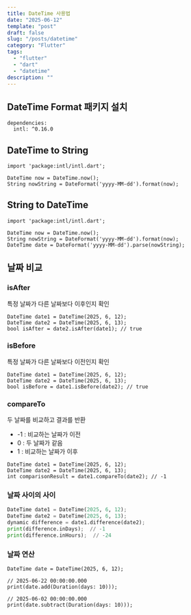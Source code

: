```yaml
---
title: DateTime 사용법
date: "2025-06-12"
template: "post"
draft: false
slug: "/posts/datetime"
category: "Flutter"
tags:
  - "flutter"
  - "dart"
  - "datetime"
description: ""
---
```


## DateTime Format 패키지 설치
```commandline
dependencies:
  intl: ^0.16.0
```

## DateTime to String
```shell
import 'package:intl/intl.dart';

DateTime now = DateTime.now();
String nowString = DateFormat('yyyy-MM-dd').format(now);
```

## String to DateTime
```shell
import 'package:intl/intl.dart';

DateTime now = DateTime.now();
String nowString = DateFormat('yyyy-MM-dd').format(now);
DateTime date = DateFormat('yyyy-MM-dd').parse(nowString);
```

## 날짜 비교

### isAfter
특정 날짜가 다른 날짜보다 이후인지 확인
```shell
DateTime date1 = DateTime(2025, 6, 12);
DateTime date2 = DateTime(2025, 6, 13);
bool isAfter = date2.isAfter(date1); // true
```

### isBefore
특정 날짜가 다른 날짜보다 이전인지 확인
```shell
DateTime date1 = DateTime(2025, 6, 12);
DateTime date2 = DateTime(2025, 6, 13);
bool isBefore = date1.isBefore(date2); // true
```

### compareTo
두 날짜를 비교하고 결과를 반환
- -1 : 비교하는 날짜가 이전
- 0 : 두 날짜가 같음
- 1 : 비교하는 날짜가 이후
```shell
DateTime date1 = DateTime(2025, 6, 12);
DateTime date2 = DateTime(2025, 6, 13);
int comparisonResult = date1.compareTo(date2); // -1
```

### 날짜 사이의 사이
```python
DateTime date1 = DateTime(2025, 6, 12);
DateTime date2 = DateTime(2025, 6, 13);
dynamic difference = date1.difference(date2);
print(difference.inDays);  // -1
print(difference.inHours);  // -24
```

### 날짜 연산
```shell
DateTime date = DateTime(2025, 6, 12);

// 2025-06-22 00:00:00.000
print(date.add(Duration(days: 10)));

// 2025-06-02 00:00:00.000
print(date.subtract(Duration(days: 10)));
```
